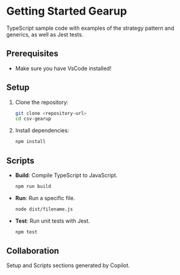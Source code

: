 # Getting Started Gearup

TypeScript sample code with examples of the strategy pattern and generics, as well as Jest tests.

## Prerequisites

- Make sure you have VsCode installed!

## Setup

1. Clone the repository:

   ```bash
   git clone <repository-url>
   cd csv-gearup
   ```

2. Install dependencies:
   ```bash
   npm install
   ```

## Scripts

- **Build**: Compile TypeScript to JavaScript.

  ```bash
  npm run build
  ```

- **Run**: Run a specific file.

  ```bash
  node dist/filename.js
  ```

- **Test**: Run unit tests with Jest.
  ```bash
  npm test
  ```

## Collaboration

Setup and Scripts sections generated by Copilot.
